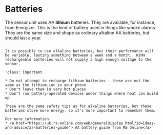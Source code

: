 # Batteries

The sensor unit uses AA **lithium** batteries.  They are available, for instance, from Energizer.  This is the kind of battery used in things like smoke alarms. They are the same size and shape as ordinary alkaline AA batteries, but should last a year.

```{admonition} Important

It is possible to use alkaline batteries, but their performance will be variable, lasting something between a week and a month.  NiMH rechargeable batteries will not supply a high enough voltage to the sensor.  

```

```{admonition} Safety
:class: important

* Do not attempt to recharge lithium batteries - these are not the same as the lithium-ion in your phone
* Don't leave them in very hot places
* Don't run battery-operated devices under things where heat can build up

These are the same safety tips as for alkaline batteries, but these batteries store more energy, so it's more important to remember them.

For more information:
* <a href="https://uk.rs-online.com/web/generalDisplay.html?id=ideas-and-advice/aa-batteries-guide"> AA battery guide from RS Online</a>

```